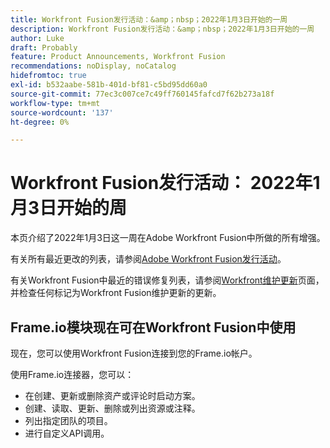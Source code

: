 ```yaml
---
title: Workfront Fusion发行活动：&amp；nbsp；2022年1月3日开始的一周
description: Workfront Fusion发行活动：&amp；nbsp；2022年1月3日开始的一周
author: Luke
draft: Probably
feature: Product Announcements, Workfront Fusion
recommendations: noDisplay, noCatalog
hidefromtoc: true
exl-id: b532aabe-581b-401d-bf81-c5bd95dd60a0
source-git-commit: 77ec3c007ce7c49ff760145fafcd7f62b273a18f
workflow-type: tm+mt
source-wordcount: '137'
ht-degree: 0%

---
```


# Workfront Fusion发行活动： 2022年1月3日开始的周

本页介绍了2022年1月3日这一周在Adobe Workfront Fusion中所做的所有增强。

有关所有最近更改的列表，请参阅[Adobe Workfront Fusion发行活动](/help/workfront-fusion/fusion-product-releases/fusion-release-activity.md)。

有关Workfront Fusion中最近的错误修复列表，请参阅[Workfront维护更新](https://experienceleague.adobe.com/docs/workfront-known-issues/releases/current-updates.html)页面，并检查任何标记为Workfront Fusion维护更新的更新。

## Frame.io模块现在可在Workfront Fusion中使用

现在，您可以使用Workfront Fusion连接到您的Frame.io帐户。

使用Frame.io连接器，您可以：

* 在创建、更新或删除资产或评论时启动方案。
* 创建、读取、更新、删除或列出资源或注释。
* 列出指定团队的项目。
* 进行自定义API调用。
